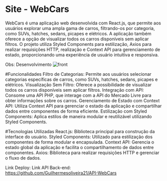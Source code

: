 # Site - WebCars
WebCars é uma aplicação web desenvolvida com React.js, que permite aos usuários explorar uma ampla gama de carros, filtrando-os por categoria, como SUVs, hatches, sedans, picapes e elétricos. A aplicação também oferece a opção de visualizar todos os carros disponíveis sem aplicar filtros. O projeto utiliza Styled Components para estilização, Axios para realizar requisições HTTP, realização e Context API para gerenciamento de estado, proporcionando uma experiência de usuário intuitiva e responsiva.

Obs: Desenvolvimento
![front](https://github.com/user-attachments/assets/aec9b323-a8bc-4d95-b06e-608aef2c2530)

#Funcionalidades
Filtro de Categorias: Permite aos usuários selecionar categorias específicas de carros, como SUVs, hatches, sedans, picapes e elétricos.
Visualização Sem Filtro: Oferece a possibilidade de visualizar todos os carros disponíveis sem aplicar filtros.
Integração com API: Consome uma API PHP, que interage com a API do Mercado Livre para obter informações sobre os carros.
Gerenciamento de Estado com Context API: Utiliza Context API para gerenciar o estado da aplicação e compartilhar dados entre componentes de forma eficiente.
Estilização com Styled Components: Aplica estilos de maneira modular e reutilizável utilizando Styled Components.

#Tecnologias Utilizadas
React.js: Biblioteca principal para construção da interface do usuário.
Styled Components: Utilizado para estilização dos componentes de forma modular e encapsulada.
Context API: Gerencia o estado global da aplicação e facilita o compartilhamento de dados entre componentes.
Axios: Biblioteca para realizar requisições HTTP e gerenciar o fluxo de dados.

Link Deploy: 
Link API Back-end: https://github.com/Guilhermesoliveira21/API-WebCars
